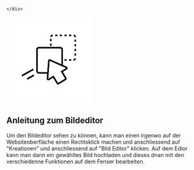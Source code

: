     </div>
</header>
<main>
    <div class="Content-Menu">
        <section>
            <div>
                <img src="../../img/icon/explain/draganddrop-removebg-preview.png">
            </div>
            <div>
                <h2>
                    Anleitung zum Bildeditor
                </h2>
                <p>
                    Um den Bildeditor sehen zu können, kann man einen irgenwo auf der Websiteoberfläche einen
                    Rechtsklick machen und anschliessend auf "Kreationen" und anschliessend auf "Bild Editor" klicken.
                    Auf dem Edior kann man dann ein gewähltes Bild hochladen und dieses dnan mit den verschiedenne
                    Funktionen auf dem Fenser bearbeiten.
                </p>
            </div>
        </section>

